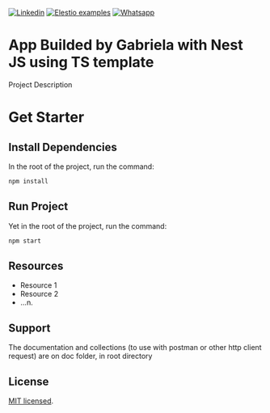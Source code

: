 [![Linkedin](https://img.shields.io/static/v1.svg?logo=linkedin&color=f78A38&labelColor=083468&logoColor=ffffff&style=for-the-badge&label=Linkedin&message=Public)](https://www.linkedin.com/in/XXXXXXXXX/) [![Elestio examples](https://img.shields.io/static/v1.svg?logo=github&color=f78A38&labelColor=083468&logoColor=ffffff&style=for-the-badge&label=github&message=open%20source)](https://github.com/XXXXXXXXXXXX) [![Whatsapp](https://img.shields.io/static/v1.svg?logo=whatsapp&color=f78A38&labelColor=083468&logoColor=ffffff&style=for-the-badge&label=Whatsapp&message=Tirar%20Dúvidas)](https://api.whatsapp.com/send?phone=XXXXXXXXXXXXX)

# App Builded by Gabriela with Nest JS using TS template

Project Description

# Get Starter

## Install Dependencies

In the root of the project, run the command:

```bash
npm install
```

## Run Project

Yet in the root of the project, run the command:

```bash
npm start
```

## Resources

- Resource 1
- Resource 2
- ...n.

## Support

The documentation and collections (to use with postman or other http client request) are on doc folder, in root directory

## License

[MIT licensed](https://github.com/nestjs/nest/blob/master/LICENSE).

